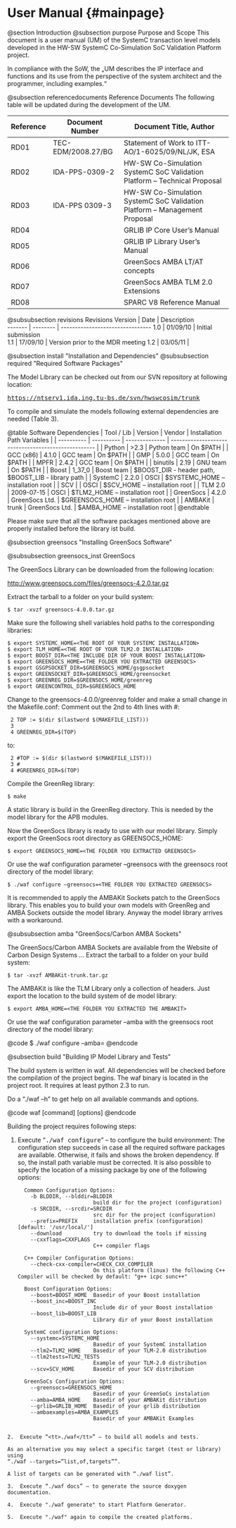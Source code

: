 User Manual {#mainpage}
===========

@section Introduction
@subsection purpose Purpose and Scope
This document is a user manual (UM) of the SystemC transaction level models developed in the HW-SW SystemC Co-Simulation SoC Validation Platform project. 

In compliance with the SoW, the „UM describes the IP interface and functions and its use from the perspective of the system architect and the programmer, including examples.“

@subsection referencedocuments Reference Documents
The following table will be updated during the development of the UM.

Reference | Document Number    | Document Title, Author                                                   
--------- | ------------------ | -------------------------------------------------------------------------
RD01      | TEC-EDM/2008.27/BG | Statement of Work to ITT- AO/1-6025/09/NL/JK, ESA                        
RD02      | IDA-PPS-0309-2     | HW-SW Co-Simulation SystemC SoC Validation Platform – Technical Proposal 
RD03      | IDA-PPS 0309-3     | HW-SW Co-Simulation SystemC SoC Validation Platform – Management Proposal
RD04      |                    | GRLIB IP Core User’s Manual                                              
RD05      |                    | GRLIB IP Library User’s Manual                                           
RD06      |                    | GreenSocs AMBA LT/AT concepts                                            
RD07      |                    | GreenSocs AMBA TLM 2.0 Extensions                                        
RD08      |                    | SPARC V8 Reference Manual                                                

@subsubsection revisions Revisions
Version | Date     | Description                    
------- | -------- | --------------------------------
1.0     | 01/09/10 | Initial submission             
1.1     | 17/09/10 | Version prior to the MDR meeting
1.2     | 03/05/11 |                                

@subsection install "Installation and Dependencies"
@subsubsection required "Required Software Packages"

The Model Library can be checked out from our SVN repository at following location:

<tt>https://ntserv1.ida.ing.tu-bs.de/svn/hwswcosim/trunk</tt>

To compile and simulate the models following external dependencies are needed (Table 3).

@table Software Dependencies
| Tool / Lib | Version    | Vendor         | Installation Path Variables                         |
| ---------- | ---------- | -------------- | --------------------------------------------------- |
| Python     | >2.3       | Python team    | On $PATH                                            |
| GCC (x86)  | 4.1.0      | GCC team       | On $PATH                                            |
| GMP        | 5.0.0      | GCC team       | On $PATH                                            |
| MPFR       | 2.4.2      | GCC team       | On $PATH                                            |
| binutils   | 2.19       | GNU team       | On $PATH                                            |
| Boost      | 1_37_0     | Boost team     | $BOOST_DIR - header path, $BOOST_LIB - library path |
| SystemC    | 2.2.0      | OSCI           | $SYSTEMC_HOME – installation root                   |
| SCV        |            | OSCI           | $SCV_HOME – installation root                       |
| TLM  2.0   | 2009-07-15 | OSCI           | $TLM2_HOME – installation root                      |
| GreenSocs  | 4.2.0      | GreenSocs Ltd. | $GREENSOCS_HOME – installation root                 |
| AMBAKit    | trunk      | GreenSocs Ltd. | $AMBA_HOME – installation root                      |
@endtable

Please make sure that all the software packages mentioned above are properly installed before the library ist build.

@subsection greensocs "Installing GreenSocs Software"

@subsubsection greensocs_inst GreenSocs

The GreenSocs Library can be downloaded from the following location:

http://www.greensocs.com/files/greensocs-4.2.0.tar.gz

Extract the tarball to a folder on your build system:

~~~{.sh}
$ tar -xvzf greensocs-4.0.0.tar.gz
~~~

Make sure the following shell variables hold paths to the corresponding libraries:

~~~{.sh}
$ export SYSTEMC_HOME=<THE ROOT OF YOUR SYSTEMC INSTALLATION>
$ export TLM_HOME=<THE ROOT OF YOUR TLM2.0 INSTALLATION>
$ export BOOST_DIR=<THE INCLUDE DIR OF YOUR BOOST INSTALLATION>
$ export GREENSOCS_HOME=<THE FOLDER YOU EXTRACTED GREENSOCS>
$ export GSGPSOCKET_DIR=$GREENSOCS_HOME/gsgpsocket
$ export GREENSOCKET_DIR=$GREENSOCS_HOME/greensocket
$ export GREENREG_DIR=$GREENSOCS_HOME/greenreg
$ export GREENCONTROL_DIR=$GREENSOCS_HOME
~~~

Change to the greensocs-4.0.0/greenreg folder and make a small change in the Makefile.conf:
Comment out the 2nd to 4th lines with #:

~~~{Makefile}
 2 TOP := $(dir $(lastword $(MAKEFILE_LIST)))
 3 
 4 GREENREG_DIR=$(TOP)
~~~

to:

~~~{Makefile}
 2 #TOP := $(dir $(lastword $(MAKEFILE_LIST)))
 3 #
 4 #GREENREG_DIR=$(TOP)
~~~

Compile the GreenReg library:

~~~{.sh}
$ make
~~~

A static library is build in the GreenReg directory. This is needed by the model library for the APB modules.

Now the GreenSocs library is ready to use with our model library.
Simply export the GreenSocs root directory as GREENSOCS_HOME:

~~~{.sh}
$ export GREENSOCS_HOME=<THE FOLDER YOU EXTRACTED GREENSOCS>
~~~

Or use the waf configuration parameter –greensocs with the greensocs root directory of the model library:

~~~{.sh}
$ ./waf configure –greensocs=<THE FOLDER YOU EXTRACTED GREENSOCS>
~~~

It is recommended to apply the AMBAKit Sockets patch to the GreenSocs library. This enables you to build your own models with GreenReg and AMBA Sockets outside the model library. Anyway the model library arrives with a workaround.

@subsubsection amba "GreenSocs/Carbon AMBA Sockets"

The GreenSocs/Carbon AMBA Sockets are available from the Website of Carbon Design Systems …
Extract the tarball to a folder on your build system:

~~~{.sh}
$ tar -xvzf AMBAKit-trunk.tar.gz
~~~

The AMBAKit is like the TLM Library only a collection of headers. Just export the location to the build system of de model library:

~~~{.sh}
$ export AMBA_HOME=<THE FOLDER YOU EXTRACTED THE AMBAKIT>
~~~

Or use the waf configuration parameter –amba with the greensocs root directory of the model library:

@code
$ ./waf configure –amba=<THE FOLDER YOU EXTRACTED THE AMBAKIT>
@endcode

@subsection build "Building IP Model Library and Tests"

The build system is written in waf. All dependencies will be checked before the compilation of the project begins. The waf binary is located in the project root. It requires at least python 2.3 to run.

Do a “./waf –h” to get help on all available commands and options.

@code
waf [command] [options]
@endcode

Building the project requires following steps:

1.  Execute “<tt>./waf configure</tt>” – to configure the build environment:
    The configuration step succeeds in case all the required software packages are available. Otherwise, it fails and shows the broken dependency. If so, the install path variable must be corrected. It is also possible to specify the location of a missing package by one of the following options:

    ~~~
      Common Configuration Options:
        -b BLDDIR, --blddir=BLDDIR
                            build dir for the project (configuration)
        -s SRCDIR, --srcdir=SRCDIR
                            src dir for the project (configuration)
        --prefix=PREFIX     installation prefix (configuration) [default: '/usr/local/']
        --download          try to download the tools if missing
        --cxxflags=CXXFLAGS
                            C++ compiler flags

      C++ Compiler Configuration Options:
        --check-cxx-compiler=CHECK_CXX_COMPILER
                            On this platform (linux) the following C++ Compiler will be checked by default: "g++ icpc sunc++"

      Boost Configuration Options:
        --boost=BOOST_HOME  Basedir of your Boost installation
        --boost_inc=BOOST_INC
                            Include dir of your Boost installation
        --boost_lib=BOOST_LIB
                            Library dir of your Boost installation

      SystemC configuration Options:
        --systemc=SYSTEMC_HOME
                            Basedir of your SystemC installation
        --tlm2=TLM2_HOME    Basedir of your TLM-2.0 distribution
        --tlm2tests=TLM2_TESTS
                            Example of your TLM-2.0 distribution
        --scv=SCV_HOME      Basedir of your SCV distribution

      GreenSoCs Configuration Options:
        --greensocs=GREENSOCS_HOME
                            Basedir of your GreenSoCs instalation
        --amba=AMBA_HOME    Basedir of your AMBAKit distribution
        --grlib=GRLIB_HOME  Basedir of your grlib distribution
        --ambaexamples=AMBA_EXAMPLES
                            Basedir of your AMBAKit Examples
   ~~~

2.  Execute “<tt>./waf</tt>” – to build all models and tests.

  As an alternative you may select a specific target (test or library) using 
  “./waf --targets=”list,of,targets””. 

  A list of targets can be generated with “./waf list”.

3.  Execute “./waf docs” – to generate the source doxygen documentation. 

4.  Execute "./waf generate" to start Platform Generator.

5.  Execute "./waf" again to compile the created platforms.


